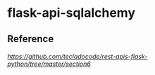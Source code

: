 # flask-api-sqlalchemy

## Reference
###### https://github.com/tecladocode/rest-apis-flask-python/tree/master/section6

